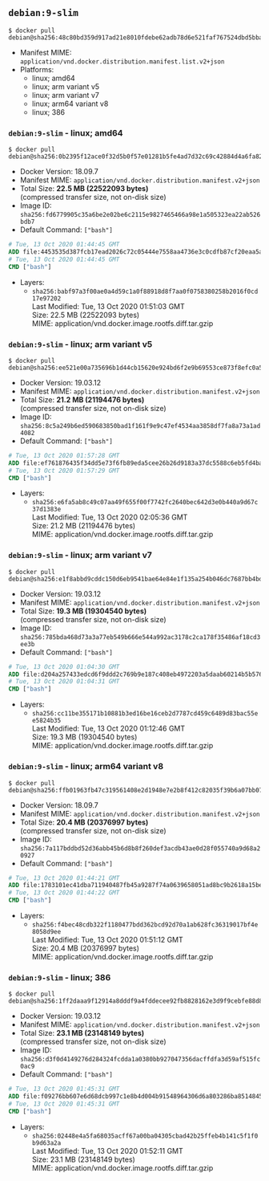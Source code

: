 ## `debian:9-slim`

```console
$ docker pull debian@sha256:48c80bd359d917ad21e8010fdebe62adb78d6e521faf767524dbd5bba5d1f4df
```

-	Manifest MIME: `application/vnd.docker.distribution.manifest.list.v2+json`
-	Platforms:
	-	linux; amd64
	-	linux; arm variant v5
	-	linux; arm variant v7
	-	linux; arm64 variant v8
	-	linux; 386

### `debian:9-slim` - linux; amd64

```console
$ docker pull debian@sha256:0b2395f12ace0f32d5b0f57e01281b5fe4ad7d32c69c42884d4a6fa825af3644
```

-	Docker Version: 18.09.7
-	Manifest MIME: `application/vnd.docker.distribution.manifest.v2+json`
-	Total Size: **22.5 MB (22522093 bytes)**  
	(compressed transfer size, not on-disk size)
-	Image ID: `sha256:fd6779905c35a6be2e02be6c2115e9827465466a98e1a505323ea22ab526bdb7`
-	Default Command: `["bash"]`

```dockerfile
# Tue, 13 Oct 2020 01:44:45 GMT
ADD file:4453535d387fcb17ead2026c72c05444e7558aa4736e3c0cdfb87cf20eaa5a9f in / 
# Tue, 13 Oct 2020 01:44:45 GMT
CMD ["bash"]
```

-	Layers:
	-	`sha256:babf97a3f00ae0a4d59c1a0f88918d8f7aa0f0758380258b2016f0cd17e97202`  
		Last Modified: Tue, 13 Oct 2020 01:51:03 GMT  
		Size: 22.5 MB (22522093 bytes)  
		MIME: application/vnd.docker.image.rootfs.diff.tar.gzip

### `debian:9-slim` - linux; arm variant v5

```console
$ docker pull debian@sha256:ee521e00a735696b1d44cb15620e924bd6f2e9b69553ce873f8efc0a567f376b
```

-	Docker Version: 19.03.12
-	Manifest MIME: `application/vnd.docker.distribution.manifest.v2+json`
-	Total Size: **21.2 MB (21194476 bytes)**  
	(compressed transfer size, not on-disk size)
-	Image ID: `sha256:8c5a249b6ed590683850bad1f161f9e9c47ef4534aa3858df7fa8a73a1ad4082`
-	Default Command: `["bash"]`

```dockerfile
# Tue, 13 Oct 2020 01:57:28 GMT
ADD file:ef761876435f34dd5e73f6fb89eda5cee26b26d9183a37dc5588c6eb5fd4ba69 in / 
# Tue, 13 Oct 2020 01:57:29 GMT
CMD ["bash"]
```

-	Layers:
	-	`sha256:e6fa5ab8c49c07aa49f655f00f7742fc2640bec642d3e0b440a9d67c37d1383e`  
		Last Modified: Tue, 13 Oct 2020 02:05:36 GMT  
		Size: 21.2 MB (21194476 bytes)  
		MIME: application/vnd.docker.image.rootfs.diff.tar.gzip

### `debian:9-slim` - linux; arm variant v7

```console
$ docker pull debian@sha256:e1f8abbd9cddc150d6eb9541bae64e84e1f135a254b046dc7687bb4bd68a9f4c
```

-	Docker Version: 19.03.12
-	Manifest MIME: `application/vnd.docker.distribution.manifest.v2+json`
-	Total Size: **19.3 MB (19304540 bytes)**  
	(compressed transfer size, not on-disk size)
-	Image ID: `sha256:785bda468d73a3a77eb549b666e544a992ac3178c2ca178f35486af18cd3ee3b`
-	Default Command: `["bash"]`

```dockerfile
# Tue, 13 Oct 2020 01:04:30 GMT
ADD file:d204a257433edcd6f9ddd2c769b9e187c408eb4972203a5daab60214b5b576bc in / 
# Tue, 13 Oct 2020 01:04:31 GMT
CMD ["bash"]
```

-	Layers:
	-	`sha256:cc11be355171b10881b3ed16be16ceb2d7787cd459c6489d83bac55ee5824b35`  
		Last Modified: Tue, 13 Oct 2020 01:12:46 GMT  
		Size: 19.3 MB (19304540 bytes)  
		MIME: application/vnd.docker.image.rootfs.diff.tar.gzip

### `debian:9-slim` - linux; arm64 variant v8

```console
$ docker pull debian@sha256:ffb01963fb47c319561408e2d1948e7e2b8f412c82035f39b6a07bb070a71ed2
```

-	Docker Version: 18.09.7
-	Manifest MIME: `application/vnd.docker.distribution.manifest.v2+json`
-	Total Size: **20.4 MB (20376997 bytes)**  
	(compressed transfer size, not on-disk size)
-	Image ID: `sha256:7a117bddbd52d36abb45b6d8b8f260def3acdb43ae0d28f055740a9d68a20927`
-	Default Command: `["bash"]`

```dockerfile
# Tue, 13 Oct 2020 01:44:21 GMT
ADD file:1783101ec41dba711940487fb45a9287f74a0639658051ad8bc9b2618a15be61 in / 
# Tue, 13 Oct 2020 01:44:22 GMT
CMD ["bash"]
```

-	Layers:
	-	`sha256:f4bec48cdb322f1180477bdd362bcd92d70a1ab628fc36319017bf4e8058d9ee`  
		Last Modified: Tue, 13 Oct 2020 01:51:12 GMT  
		Size: 20.4 MB (20376997 bytes)  
		MIME: application/vnd.docker.image.rootfs.diff.tar.gzip

### `debian:9-slim` - linux; 386

```console
$ docker pull debian@sha256:1ff2daaa9f12914a8dddf9a4fddecee92fb8828162e3d9f9cebfe88d8a622a92
```

-	Docker Version: 19.03.12
-	Manifest MIME: `application/vnd.docker.distribution.manifest.v2+json`
-	Total Size: **23.1 MB (23148149 bytes)**  
	(compressed transfer size, not on-disk size)
-	Image ID: `sha256:d3f0d4149276d284324fcdda1a0380bb927047356dacffdfa3d59af515fc0ac9`
-	Default Command: `["bash"]`

```dockerfile
# Tue, 13 Oct 2020 01:45:31 GMT
ADD file:f09276bb607e6d68dcb997c1e8b4d004b91548964306d6a803286ba851484579 in / 
# Tue, 13 Oct 2020 01:45:31 GMT
CMD ["bash"]
```

-	Layers:
	-	`sha256:02448e4a5fa68035acff67a00ba04305cbad42b25ffeb4b141c5f1f0b9d63a2a`  
		Last Modified: Tue, 13 Oct 2020 01:52:11 GMT  
		Size: 23.1 MB (23148149 bytes)  
		MIME: application/vnd.docker.image.rootfs.diff.tar.gzip
